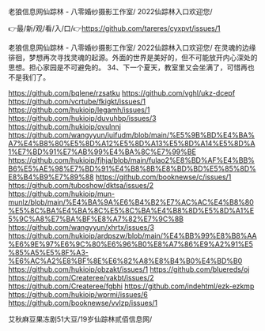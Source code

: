 老狼信息网仙踪林 - 八零婚纱摄影工作室/
2022仙踪林入口欢迎您/


👉最/新/观/看/入/口/👉https://github.com/tareres/cyxpvt/issues/1

老狼信息网仙踪林 - 八零婚纱摄影工作室/
2022仙踪林入口欢迎您/
在灵魂的边缘徘徊，梦想再次寻找灵魂的起源。外面的世界是美好的，但不可能放开内心深处的思想。担心家园是不可避免的。
	34、下一个夏天，教室里又会坐满了，可惜再也不是我们了。


https://github.com/bqlene/rzsatku
https://github.com/vghl/ukz-dcepf
https://github.com/vcrtube/fkigkt/issues/1
https://github.com/hukioip/legamh/issues/1
https://github.com/hukioip/duvuhbp/issues/3
https://github.com/hukioip/ovulnnj
https://github.com/wangyyun/iuifudm/blob/main/%E5%9B%BD%E4%BA%A7%E4%B8%80%E5%8D%A12%E5%8D%A13%E5%8D%A14%E5%8D%A1%E7%BD%91%E7%AB%99%E4%BA%8C%E7%99%BE
https://github.com/hukioip/fjhja/blob/main/fulao2%E8%BD%AF%E4%BB%B6%E5%AE%98%E7%BD%91%E4%B8%8B%E8%BD%BD%E5%85%8D%E8%B4%B9%E7%89%88
https://github.com/booknewse/c/issues/1
https://github.com/tuboshow/dktsa/issues/2
https://github.com/hukioip/mun-munlz/blob/main/%E4%BA%9A%E6%B4%B2%E7%AC%AC%E4%B8%80%E5%8C%BA%E4%BA%8C%E5%8C%BA%E4%B8%8D%E5%8D%A1%E5%9C%A8%E7%BA%BF%E8%A7%82%E7%9C%8B
https://github.com/wangyyun/xhrtx/issues/3
https://github.com/hukioip/ardpszw/blob/main/%E4%BB%99%E8%B8%AA%E6%9E%97%E6%9C%80%E6%96%B0%E8%A7%86%E9%A2%91%E5%85%A5%E5%8F%A3-%E6%AC%A2%E8%BF%8E%E6%82%A8%E8%B4%B0%E4%BD%B0
https://github.com/hukioip/obzakt/issues/1
https://github.com/bluereds/oj
https://github.com/Createree/vakbt/issues/2
https://github.com/Createree/fgbhi
https://github.com/indehtml/ezk-ezkmp
https://github.com/hukioip/wprmi/issues/6
https://github.com/booknewse/vvlzp/issues/1

艾秋麻豆果冻剧51大豆/19岁仙踪林贰佰信息网/
